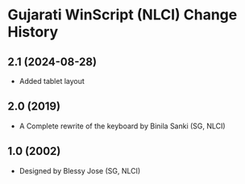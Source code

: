 Gujarati WinScript (NLCI) Change History
====================

2.1 (2024-08-28)
----------------
* Added tablet layout

2.0 (2019)
----------------
* A Complete rewrite of the keyboard by Binila Sanki (SG, NLCI)

1.0 (2002)
----------------
* Designed by Blessy Jose (SG, NLCI)
